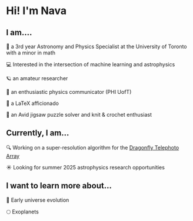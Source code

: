# Hi! I'm Nava
## I am....

🔭 a 3rd year Astronomy and Physics Specialist at the University of Toronto with a minor in math 

💻 Interested in the intersection of machine learning and astrophysics 

🪐 an amateur researcher 

🎤 an enthusiastic physics communicator (PHI UofT) 

📎 a LaTeX afficionado 

🧩 an Avid jigsaw puzzle solver and knit & crochet enthusiast

## Currently, I am...
🔍 Working on a super-resolution algorithm for the [Dragonfly Telephoto Array](https://www.dragonflytelescope.org/)

☀️ Looking for summer 2025 astrophysics research opportunities

## I want to learn more about...

🚀 Early universe evolution

🌕 Exoplanets
